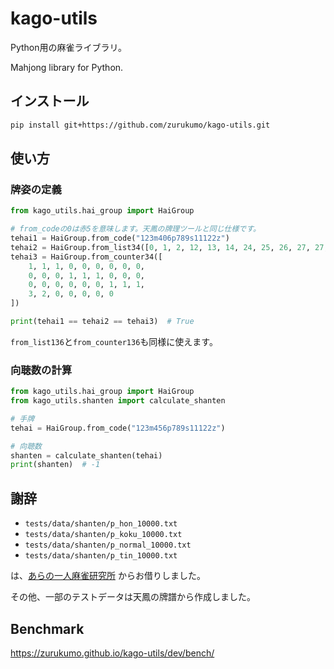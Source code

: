 # kago-utils
Python用の麻雀ライブラリ。

Mahjong library for Python.

## インストール
```sh
pip install git+https://github.com/zurukumo/kago-utils.git
```

## 使い方
### 牌姿の定義
```python
from kago_utils.hai_group import HaiGroup

# from_codeの0は赤5を意味します。天鳳の牌理ツールと同じ仕様です。
tehai1 = HaiGroup.from_code("123m406p789s11122z")
tehai2 = HaiGroup.from_list34([0, 1, 2, 12, 13, 14, 24, 25, 26, 27, 27, 27, 28, 28])
tehai3 = HaiGroup.from_counter34([
    1, 1, 1, 0, 0, 0, 0, 0, 0,
    0, 0, 0, 1, 1, 1, 0, 0, 0,
    0, 0, 0, 0, 0, 0, 1, 1, 1,
    3, 2, 0, 0, 0, 0, 0
])

print(tehai1 == tehai2 == tehai3)  # True
```

`from_list136`と`from_counter136`も同様に使えます。

### 向聴数の計算
```python
from kago_utils.hai_group import HaiGroup
from kago_utils.shanten import calculate_shanten

# 手牌
tehai = HaiGroup.from_code("123m456p789s11122z")

# 向聴数
shanten = calculate_shanten(tehai)
print(shanten)  # -1
```


## 謝辞
- `tests/data/shanten/p_hon_10000.txt`
- `tests/data/shanten/p_koku_10000.txt`
- `tests/data/shanten/p_normal_10000.txt`
- `tests/data/shanten/p_tin_10000.txt`

は、[あらの一人麻雀研究所](https://mahjong.ara.black/etc/shanten/shanten9.htm) からお借りしました。

その他、一部のテストデータは天鳳の牌譜から作成しました。

## Benchmark
https://zurukumo.github.io/kago-utils/dev/bench/
